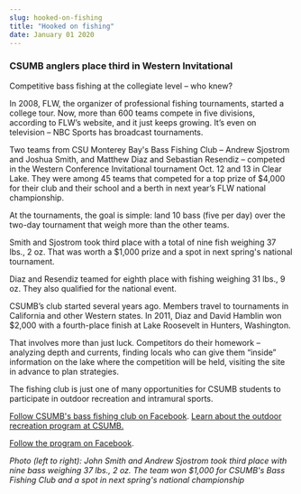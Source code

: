 ```yaml
---
slug: hooked-on-fishing
title: "Hooked on fishing"
date: January 01 2020
---
```


<h3>CSUMB anglers place third in Western Invitational</h3><p>Competitive bass fishing at the collegiate level – who knew?
</p><p>In 2008, FLW, the organizer of professional fishing tournaments, started a college tour. Now, more than 600 teams compete in five divisions, according to FLW’s website, and it just keeps growing. It’s even on television – NBC Sports has broadcast tournaments.
</p><p>Two teams from CSU Monterey Bay's Bass Fishing Club – Andrew Sjostrom and Joshua Smith, and Matthew Diaz and Sebastian Resendiz – competed in the Western Conference Invitational tournament Oct. 12 and 13 in Clear Lake. They were among 45 teams that competed for a top prize of $4,000 for their club and their school and a berth in next year’s FLW national championship.
</p><p>At the tournaments, the goal is simple: land 10 bass (five per day) over the two-day tournament that weigh more than the other teams. 
</p><p>Smith and Sjostrom took third place with a total of nine fish weighing 37 lbs., 2 oz. That was worth a $1,000 prize and a spot in next spring's national tournament.
</p><p>Diaz and Resendiz teamed for eighth place with fishing weighing 31 lbs., 9 oz. They also qualified for the national event.
</p><p>CSUMB’s club started several years ago. Members travel to tournaments in California and other Western states. In 2011, Diaz and David Hamblin won $2,000 with a fourth-place finish at Lake Roosevelt in Hunters, Washington.
</p><p>That involves more than just luck. Competitors do their homework – analyzing depth and currents, finding locals who can give them “inside” information on the lake where the competition will be held, visiting the site in advance to plan strategies.
</p><p>The fishing club is just one of many opportunities for CSUMB students to participate in outdoor recreation and intramural sports. 
</p><p><a href="https://www.facebook.com/pages/Cal-State-Monterey-Bay-Bass-Team-CSUMB/155760781183675">Follow CSUMB's bass fishing club on Facebook</a>. <a href="http://activities.csumb.edu/outdoor-recreation">Learn about the outdoor recreation program at CSUMB.</a>
</p><p><a href="//www.facebook.com/CSUMB.OutdoorRec">Follow the program on Facebook</a>.
</p><p><em>Photo (left to right): John Smith and Andrew Sjostrom took third place with nine bass weighing 37 lbs., 2 oz. The team won $1,000 for CSUMB's Bass Fishing Club and a spot in next spring's national championship</em>  
</p>
